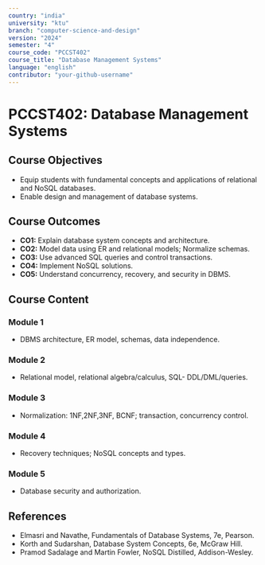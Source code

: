 ```yaml
---
country: "india"
university: "ktu"
branch: "computer-science-and-design"
version: "2024"
semester: "4"
course_code: "PCCST402"
course_title: "Database Management Systems"
language: "english"
contributor: "your-github-username"
---
```


# PCCST402: Database Management Systems

## Course Objectives
* Equip students with fundamental concepts and applications of relational and NoSQL databases.
* Enable design and management of database systems.

## Course Outcomes
* **CO1:** Explain database system concepts and architecture.
* **CO2:** Model data using ER and relational models; Normalize schemas.
* **CO3:** Use advanced SQL queries and control transactions.
* **CO4:** Implement NoSQL solutions.
* **CO5:** Understand concurrency, recovery, and security in DBMS.

## Course Content

### Module 1
* DBMS architecture, ER model, schemas, data independence.

### Module 2
* Relational model, relational algebra/calculus, SQL- DDL/DML/queries.

### Module 3
* Normalization: 1NF,2NF,3NF, BCNF; transaction, concurrency control.

### Module 4
* Recovery techniques; NoSQL concepts and types.

### Module 5
* Database security and authorization.

## References
- Elmasri and Navathe, Fundamentals of Database Systems, 7e, Pearson.
- Korth and Sudarshan, Database System Concepts, 6e, McGraw Hill.
- Pramod Sadalage and Martin Fowler, NoSQL Distilled, Addison-Wesley.

